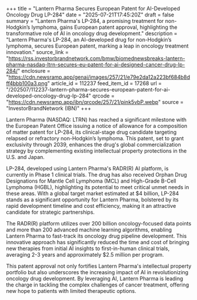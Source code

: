 +++
title = "Lantern Pharma Secures European Patent for AI-Developed Oncology Drug LP-284"
date = "2025-07-21T17:45:20Z"
draft = false
summary = "Lantern Pharma's LP-284, a promising treatment for non-Hodgkin’s lymphoma, gains European patent approval, highlighting the transformative role of AI in oncology drug development."
description = "Lantern Pharma's LP-284, an AI-developed drug for non-Hodgkin’s lymphoma, secures European patent, marking a leap in oncology treatment innovation."
source_link = "https://rss.investorbrandnetwork.com/bmw/biomednewsbreaks-lantern-pharma-nasdaq-ltrn-secures-eu-patent-for-ai-designed-cancer-drug-lp-284/"
enclosure = "https://cdn.newsramp.app/genai/images/257/21/e79e2da12a223bf684b8dff4bbb100a3.png"
article_id = 112237
feed_item_id = 17268
url = "/202507/112237-lantern-pharma-secures-european-patent-for-ai-developed-oncology-drug-lp-284"
qrcode = "https://cdn.newsramp.app/ibn/qrcode/257/21/pink5vbP.webp"
source = "InvestorBrandNetwork (IBN)"
+++

<p>Lantern Pharma (NASDAQ: LTRN) has reached a significant milestone with the European Patent Office issuing a notice of allowance for a composition of matter patent for LP-284, its clinical-stage drug candidate targeting relapsed or refractory non-Hodgkin’s lymphoma. This patent, set to grant exclusivity through 2039, enhances the drug's global commercialization strategy by complementing existing intellectual property protections in the U.S. and Japan.</p><p>LP-284, developed using Lantern Pharma's RADR(R) AI platform, is currently in Phase 1 clinical trials. The drug has also received Orphan Drug Designations for Mantle Cell Lymphoma (MCL) and High-Grade B-Cell Lymphoma (HGBL), highlighting its potential to meet critical unmet needs in these areas. With a global target market estimated at $4 billion, LP-284 stands as a significant opportunity for Lantern Pharma, bolstered by its rapid development timeline and cost efficiency, making it an attractive candidate for strategic partnerships.</p><p>The RADR(R) platform utilizes over 200 billion oncology-focused data points and more than 200 advanced machine learning algorithms, enabling Lantern Pharma to fast-track its oncology drug pipeline development. This innovative approach has significantly reduced the time and cost of bringing new therapies from initial AI insights to first-in-human clinical trials, averaging 2-3 years and approximately $2.5 million per program.</p><p>This patent approval not only fortifies Lantern Pharma's intellectual property portfolio but also underscores the increasing impact of AI in revolutionizing oncology drug development. By leveraging AI, Lantern Pharma is leading the charge in tackling the complex challenges of cancer treatment, offering new hope to patients with limited therapeutic options.</p>